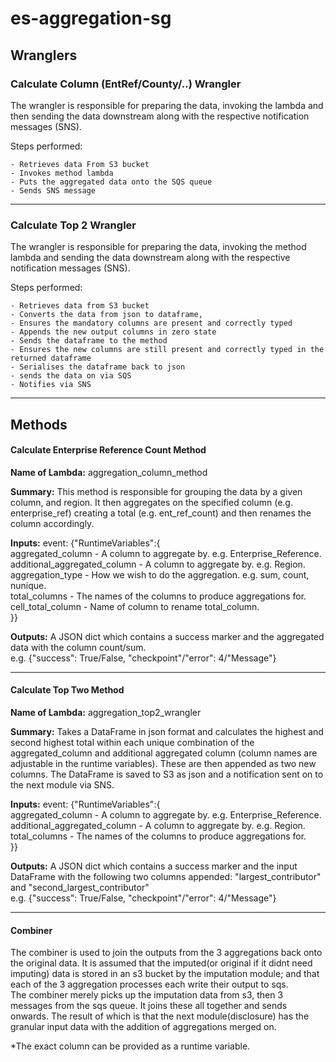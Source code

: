 
# es-aggregation-sg

## Wranglers

### Calculate Column (EntRef/County/..) Wrangler

The wrangler is responsible for preparing the data, invoking the lambda and then sending the data downstream along with the respective notification messages (SNS).

Steps performed:

    - Retrieves data From S3 bucket
    - Invokes method lambda
    - Puts the aggregated data onto the SQS queue
    - Sends SNS message
 <hr>
 
### Calculate Top 2 Wrangler

The wrangler is responsible for preparing the data, invoking the method lambda and sending the data downstream along with
the respective notification messages (SNS).

Steps performed:

    - Retrieves data from S3 bucket
    - Converts the data from json to dataframe,
    - Ensures the mandatory columns are present and correctly typed
    - Appends the new output columns in zero state
    - Sends the dataframe to the method
    - Ensures the new columns are still present and correctly typed in the returned dataframe
    - Serialises the dataframe back to json
    - sends the data on via SQS
    - Notifies via SNS   
<hr>

## Methods

#### Calculate Enterprise Reference Count Method

**Name of Lambda:** aggregation_column_method

**Summary:** This method is responsible for grouping the data by a given column, and region. It then aggregates on the specified column (e.g. enterprise_ref) creating a total (e.g. ent_ref_count) and then renames the column accordingly.

**Inputs:**
    event: {"RuntimeVariables":{ <br>
        aggregated_column - A column to aggregate by. e.g. Enterprise_Reference. <br>
        additional_aggregated_column - A column to aggregate by. e.g. Region. <br>
        aggregation_type - How we wish to do the aggregation. e.g. sum, count, nunique. <br>
        total_columns - The names of the columns to produce aggregations for. <br>
        cell_total_column - Name of column to rename total_column. <br>
 }}

**Outputs:** A JSON dict which contains a success marker and the aggregated data with the column count/sum. <br>
e.g. {"success": True/False, "checkpoint"/"error": 4/"Message"}
<hr>

#### Calculate Top Two Method

**Name of Lambda:** aggregation_top2_wrangler

**Summary:** Takes a DataFrame in json format and calculates the highest and second highest total within each unique combination of the aggregated_column and additional aggregated column (column names are adjustable in the runtime variables). These are then appended as two new columns. The DataFrame is saved to S3 as json and a notification sent on to the next module via SNS.

**Inputs:**
    event: {"RuntimeVariables":{ <br>
        aggregated_column - A column to aggregate by. e.g. Enterprise_Reference. <br>
        additional_aggregated_column - A column to aggregate by. e.g. Region. <br>
        total_columns - The names of the columns to produce aggregations for. <br>
    }}

**Outputs:** A JSON dict which contains a success marker and the input DataFrame with the following two columns appended: "largest_contributor" and "second_largest_contributor" <br>
e.g. {"success": True/False, "checkpoint"/"error": 4/"Message"}

<hr>

#### Combiner

The combiner is used to join the outputs from the 3 aggregations back onto the original data. It is assumed that the imputed(or original if it didnt need imputing) data is stored in an s3 bucket by the imputation module; and that each of the 3 aggregation processes each write their output to sqs. <br>
The combiner merely picks up the imputation data from s3, then 3 messages from the sqs queue. It joins these all together and sends onwards. The result of which is that the next module(disclosure) has the granular input data with the addition of aggregations merged on.

*The exact column can be provided as a runtime variable.
